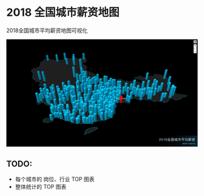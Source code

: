 # 2018 全国城市薪资地图

2018全国城市平均薪资地图可视化

![当前效果](./china-map-vis.png)

## TODO:

- 每个城市的 岗位、行业 TOP 图表
- 整体统计的 TOP 图表
